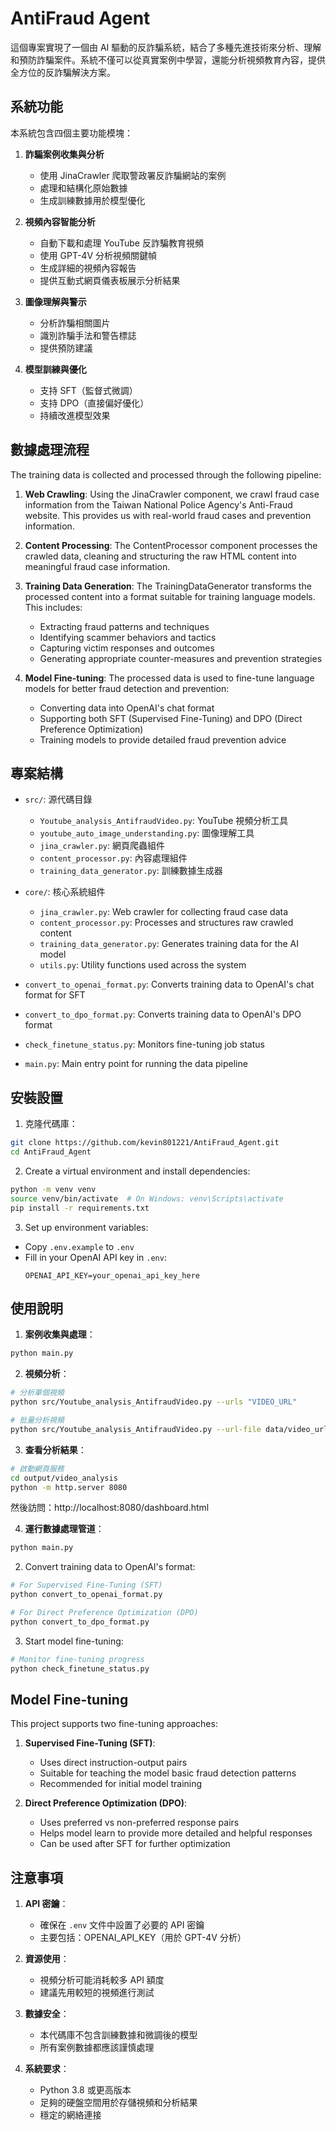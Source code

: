 # AntiFraud Agent

這個專案實現了一個由 AI 驅動的反詐騙系統，結合了多種先進技術來分析、理解和預防詐騙案件。系統不僅可以從真實案例中學習，還能分析視頻教育內容，提供全方位的反詐騙解決方案。

## 系統功能

本系統包含四個主要功能模塊：

1. **詐騙案例收集與分析**
   - 使用 JinaCrawler 爬取警政署反詐騙網站的案例
   - 處理和結構化原始數據
   - 生成訓練數據用於模型優化

2. **視頻內容智能分析**
   - 自動下載和處理 YouTube 反詐騙教育視頻
   - 使用 GPT-4V 分析視頻關鍵幀
   - 生成詳細的視頻內容報告
   - 提供互動式網頁儀表板展示分析結果

3. **圖像理解與警示**
   - 分析詐騙相關圖片
   - 識別詐騙手法和警告標誌
   - 提供預防建議

4. **模型訓練與優化**
   - 支持 SFT（監督式微調）
   - 支持 DPO（直接偏好優化）
   - 持續改進模型效果

## 數據處理流程

The training data is collected and processed through the following pipeline:

1. **Web Crawling**: Using the JinaCrawler component, we crawl fraud case information from the Taiwan National Police Agency's Anti-Fraud website. This provides us with real-world fraud cases and prevention information.

2. **Content Processing**: The ContentProcessor component processes the crawled data, cleaning and structuring the raw HTML content into meaningful fraud case information.

3. **Training Data Generation**: The TrainingDataGenerator transforms the processed content into a format suitable for training language models. This includes:
   - Extracting fraud patterns and techniques
   - Identifying scammer behaviors and tactics
   - Capturing victim responses and outcomes
   - Generating appropriate counter-measures and prevention strategies

4. **Model Fine-tuning**: The processed data is used to fine-tune language models for better fraud detection and prevention:
   - Converting data into OpenAI's chat format
   - Supporting both SFT (Supervised Fine-Tuning) and DPO (Direct Preference Optimization)
   - Training models to provide detailed fraud prevention advice

## 專案結構

- `src/`: 源代碼目錄
  - `Youtube_analysis_AntifraudVideo.py`: YouTube 視頻分析工具
  - `youtube_auto_image_understanding.py`: 圖像理解工具
  - `jina_crawler.py`: 網頁爬蟲組件
  - `content_processor.py`: 內容處理組件
  - `training_data_generator.py`: 訓練數據生成器

- `core/`: 核心系統組件
  - `jina_crawler.py`: Web crawler for collecting fraud case data
  - `content_processor.py`: Processes and structures raw crawled content
  - `training_data_generator.py`: Generates training data for the AI model
  - `utils.py`: Utility functions used across the system
- `convert_to_openai_format.py`: Converts training data to OpenAI's chat format for SFT
- `convert_to_dpo_format.py`: Converts training data to OpenAI's DPO format
- `check_finetune_status.py`: Monitors fine-tuning job status
- `main.py`: Main entry point for running the data pipeline

## 安裝設置

1. 克隆代碼庫：
```bash
git clone https://github.com/kevin801221/AntiFraud_Agent.git
cd AntiFraud_Agent
```

2. Create a virtual environment and install dependencies:
```bash
python -m venv venv
source venv/bin/activate  # On Windows: venv\Scripts\activate
pip install -r requirements.txt
```

3. Set up environment variables:
- Copy `.env.example` to `.env`
- Fill in your OpenAI API key in `.env`:
  ```
  OPENAI_API_KEY=your_openai_api_key_here
  ```

## 使用說明

1. **案例收集與處理**：
```bash
python main.py
```

2. **視頻分析**：
```bash
# 分析單個視頻
python src/Youtube_analysis_AntifraudVideo.py --urls "VIDEO_URL"

# 批量分析視頻
python src/Youtube_analysis_AntifraudVideo.py --url-file data/video_urls.txt
```

3. **查看分析結果**：
```bash
# 啟動網頁服務
cd output/video_analysis
python -m http.server 8080
```
然後訪問：http://localhost:8080/dashboard.html

4. **運行數據處理管道**：
```bash
python main.py
```

2. Convert training data to OpenAI's format:
```bash
# For Supervised Fine-Tuning (SFT)
python convert_to_openai_format.py

# For Direct Preference Optimization (DPO)
python convert_to_dpo_format.py
```

3. Start model fine-tuning:
```bash
# Monitor fine-tuning progress
python check_finetune_status.py
```

## Model Fine-tuning

This project supports two fine-tuning approaches:

1. **Supervised Fine-Tuning (SFT)**:
   - Uses direct instruction-output pairs
   - Suitable for teaching the model basic fraud detection patterns
   - Recommended for initial model training

2. **Direct Preference Optimization (DPO)**:
   - Uses preferred vs non-preferred response pairs
   - Helps model learn to provide more detailed and helpful responses
   - Can be used after SFT for further optimization

## 注意事項

1. **API 密鑰**：
   - 確保在 `.env` 文件中設置了必要的 API 密鑰
   - 主要包括：OPENAI_API_KEY（用於 GPT-4V 分析）

2. **資源使用**：
   - 視頻分析可能消耗較多 API 額度
   - 建議先用較短的視頻進行測試

3. **數據安全**：
   - 本代碼庫不包含訓練數據和微調後的模型
   - 所有案例數據都應該謹慎處理

4. **系統要求**：
   - Python 3.8 或更高版本
   - 足夠的硬盤空間用於存儲視頻和分析結果
   - 穩定的網絡連接
